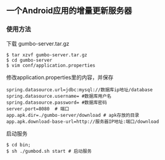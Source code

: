 ## 一个Android应用的增量更新服务器
### 使用方法
下载 gumbo-server.tar.gz

```
$ tar xzvf gumbo-server.tar.gz
$ cd gumbo-server
$ vim conf/application.properties
```
修改application.properties里的内容，并保存
```
spring.datasource.url=jdbc:mysql://数据库ip地址/database
spring.datasource.username= #数据库用户名
spring.datasource.password= #数据库密码
server.port=8080  # 端口
app.apk.dir=./gumbo-server/download # apk存放的目录
app.apk.download-base-url=http://服务器IP地址:端口/download
```
启动服务
```
$ cd bin;
$ sh ./gumbod.sh start # 启动服务
```



